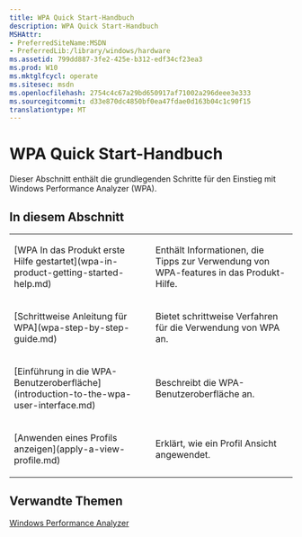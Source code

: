 ```yaml
---
title: WPA Quick Start-Handbuch
description: WPA Quick Start-Handbuch
MSHAttr:
- PreferredSiteName:MSDN
- PreferredLib:/library/windows/hardware
ms.assetid: 799dd887-3fe2-425e-b312-edf34cf23ea3
ms.prod: W10
ms.mktglfcycl: operate
ms.sitesec: msdn
ms.openlocfilehash: 2754c4c67a29bd650917af71002a296deee3e333
ms.sourcegitcommit: d33e870dc4850bf0ea47fdae0d163b04c1c90f15
translationtype: MT
---
```

# <a name="wpa-quick-start-guide"></a>WPA Quick Start-Handbuch


Dieser Abschnitt enthält die grundlegenden Schritte für den Einstieg mit Windows Performance Analyzer (WPA).

## <a name="in-this-section"></a>In diesem Abschnitt


<table>
<colgroup>
<col width="50%" />
<col width="50%" />
</colgroup>
<tbody>
<tr class="odd">
<td><p>[WPA In das Produkt erste Hilfe gestartet](wpa-in-product-getting-started-help.md)</p></td>
<td><p>Enthält Informationen, die Tipps zur Verwendung von WPA-features in das Produkt-Hilfe.</p></td>
</tr>
<tr class="even">
<td><p>[Schrittweise Anleitung für WPA](wpa-step-by-step-guide.md)</p></td>
<td><p>Bietet schrittweise Verfahren für die Verwendung von WPA an.</p></td>
</tr>
<tr class="odd">
<td><p>[Einführung in die WPA-Benutzeroberfläche](introduction-to-the-wpa-user-interface.md)</p></td>
<td><p>Beschreibt die WPA-Benutzeroberfläche an.</p></td>
</tr>
<tr class="even">
<td><p>[Anwenden eines Profils anzeigen](apply-a-view-profile.md)</p></td>
<td><p>Erklärt, wie ein Profil Ansicht angewendet.</p></td>
</tr>
</tbody>
</table>

 

## <a name="related-topics"></a>Verwandte Themen


[Windows Performance Analyzer](windows-performance-analyzer.md)

 

 







